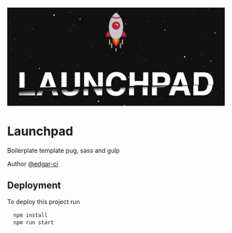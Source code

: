 <p align="center">
  <img src="./screen.png">
</p>

# Launchpad
Boilerplate template pug, sass and gulp

Author
[@edgar-ci](https://www.github.com/edgar-ci)

## Deployment

To deploy this project run

```bash
  npm install
  npm run start
```


